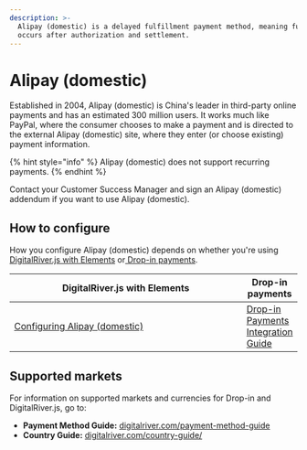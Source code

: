 ```yaml
---
description: >-
  Alipay (domestic) is a delayed fulfillment payment method, meaning fulfillment
  occurs after authorization and settlement.
---
```


# Alipay (domestic)

Established in 2004, Alipay (domestic) is China's leader in third-party online payments and has an estimated 300 million users. It works much like PayPal, where the consumer chooses to make a payment and is directed to the external Alipay (domestic) site, where they enter (or choose existing) payment information.&#x20;

{% hint style="info" %}
Alipay (domestic) does not support recurring payments.
{% endhint %}

Contact your Customer Success Manager and sign an Alipay (domestic) addendum if you want to use Alipay (domestic).

## How to configure&#x20;

How you configure Alipay (domestic) depends on whether you're using [DigitalRiver.js with Elements](../payments-solutions/digitalriver.js/) or[ Drop-in payments](../payments-solutions/drop-in/).

<table><thead><tr><th width="413">DigitalRiver.js with Elements</th><th>Drop-in payments</th></tr></thead><tbody><tr><td><a href="../payments-solutions/digitalriver.js/payment-methods/alipay.md">Configuring Alipay</a><a href="../payments-solutions/digitalriver.js/payment-methods/alipay.md"> (domestic)</a></td><td><a href="../payments-solutions/drop-in/drop-in-integration-guide.md">Drop-in Payments Integration Guide</a></td></tr></tbody></table>

## Supported markets

For information on supported markets and currencies for Drop-in and DigitalRiver.js, go to:&#x20;

* **Payment Method Guide:** [digitalriver.com/payment-method-guide](https://www.digitalriver.com/payment-method-guide/)
* **Country Guide:** [digitalriver.com/country-guide/](https://www.digitalriver.com/country-guide/)
